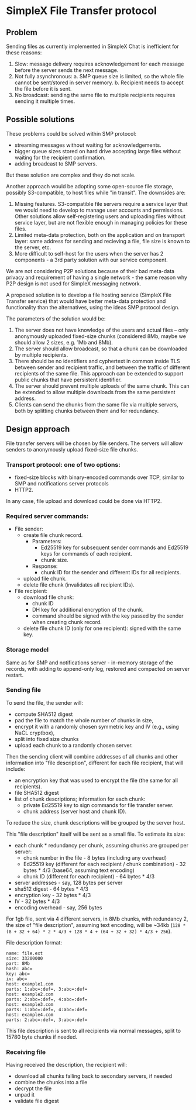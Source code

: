 # SimpleX File Transfer protocol

## Problem

Sending files as currently implemented in SimpleX Chat is inefficient for these reasons:

1. Slow: message delivery requires acknowledgement for each message before the server sends the next message.
2. Not fully asynchronous:
   a. SMP queue size is limited, so the whole file cannot be sent/stored in server memory.
   b. Recipient needs to accept the file before it is sent.
3. No broadcast: sending the same file to multiple recipients requires sending it multiple times.

## Possible solutions

These problems could be solved within SMP protocol:

- streaming messages without waiting for acknowledgements.
- bigger queue sizes stored on hard drive accepting large files without waiting for the recipient confirmation.
- adding broadcast to SMP servers.

But these solution are complex and they do not scale.

Another approach would be adopting some open-source file storage, possibly S3-compatible, to host files while "in transit". The downsides are:

1. Missing features. S3-compatible file servers require a service layer that we would need to develop to manage user accounts and permissions. Other solutions allow self-registering users and uploading files without service layer, but are not flexible enough in managing policies for these files.
2. Limited meta-data protection, both on the application and on transport layer: same address for sending and recieving a file, file size is known to the server, etc.
3. More difficult to self-host for the users when the server has 2 components - a 3rd party solution with our service component.

We are not considering P2P solutions because of their bad meta-data privacy and requirement of having a single network - the same reason why P2P design is not used for SimpleX messaging network.

A proposed solution is to develop a file hosting service (SimpleX File Transfer service) that would have better meta-data protection and functionality than the alternatives, using the ideas SMP protocol design.

The parameters of the solution would be:

1. The server does not have knowledge of the users and actual files – only anonymously uploaded fixed-size chunks (considered 8Mb, maybe we should allow 2 sizes, e.g. 1Mb and 8Mb).
2. The server should allow broadcast, so that a chunk can be downloaded by multiple recipients.
3. There should be no identifiers and cyphertext in common inside TLS between sender and recipient traffic, and between the traffic of different recipients of the same file. This approach can be extended to support public chunks that have persistent identifier.
4. The server should prevent multiple uploads of the same chunk. This can be extended to allow multiple downloads from the same persistent address.
5. Clients can send the chunks from the same file via multiple servers, both by splitting chunks between them and for redundancy.

## Design approach

File transfer servers will be chosen by file senders. The servers will allow senders to anonymously upload fixed-size file chunks.

### Transport protocol: one of two options:

- fixed-size blocks with binary-encoded commands over TCP, similar to SMP and notifications server protocols
- HTTP2.

In any case, file upload and download could be done via HTTP2.

### Required server commands:

- File sender:
  - create file chunk record.
    - Parameters:
      - Ed25519 key for subsequent sender commands and Ed25519 keys for commands of each recipient.
      - chunk size.
    - Response:
      - chunk ID for the sender and different IDs for all recipients.
  - upload file chunk.
  - delete file chunk (invalidates all recipient IDs).
- File recipient:
  - download file chunk:
    - chunk ID
    - DH key for additional encryption of the chunk.
    - command should be signed with the key passed by the sender when creating chunk record.
  - delete file chunk ID (only for one recipient): signed with the same key.

### Storage model

Same as for SMP and notifications server - in-memory storage of the records, with adding to append-only log, restored and compacted on server restart.

### Sending file

To send the file, the sender will:

- compute SHA512 digest
- pad the file to match the whole number of chunks in size,
- encrypt it with a randomly chosen symmetric key and IV (e.g., using NaCL cryptbox),
- split into fixed size chunks
- upload each chunk to a randomly chosen server.

Then the sending client will combine addresses of all chunks and other information into "file description", different for each file recipient, that will include:

- an encryption key that was used to encrypt the file (the same for all recipients).
- file SHA512 digest
- list of chunk descriptions; information for each chunk:
  - private Ed25519 key to sign commands for file transfer server.
  - chunk address (server host and chunk ID).

To reduce the size, chunk descriptions will be grouped by the server host.

This "file description" itself will be sent as a small file. To estimate its size:

- each chunk \* redundancy per chunk, assuming chunks are grouped per server:
  - chunk number in the file - 8 bytes (including any overhead)
  - Ed25519 key (different for each recipient / chunk combination) - 32 bytes \* 4/3 (base64, assuming text encoding)
  - chunk ID (different for each recipient) - 64 bytes \* 4/3
- server addresses - say, 128 bytes per server
- sha512 digest - 64 bytes \* 4/3
- encryption key - 32 bytes \* 4/3
- IV - 32 bytes \* 4/3
- encoding overhead - say, 256 bytes

For 1gb file, sent via 4 different servers, in 8Mb chunks, with redundancy 2, the size of "file description", assuming text encoding, will be ~34kb (`128 * (8 + 32 + 64) * 2 * 4/3 + 128 * 4 + (64 + 32 + 32) * 4/3 + 256`).

File description format:

```
name: file.ext
size: 33200000
part: 8Mb
hash: abc=
key: abc=
iv: abc=
host: example1.com
parts: 1:abc=:def=, 3:abc=:def=
host: example2.com
parts: 2:abc=:def=, 4:abc=:def=
host: example3.com
parts: 1:abc=:def=, 4:abc=:def=
host: example4.com
parts: 2:abc=:def=, 3:abc=:def=
```

This file description is sent to all recipients via normal messages, split to 15780 byte chunks if needed.

### Receiving file

Having received the description, the recipient will:

- download all chunks falling back to secondary servers, if needed
- combine the chunks into a file
- decrypt the file
- unpad it
- validate file digest
